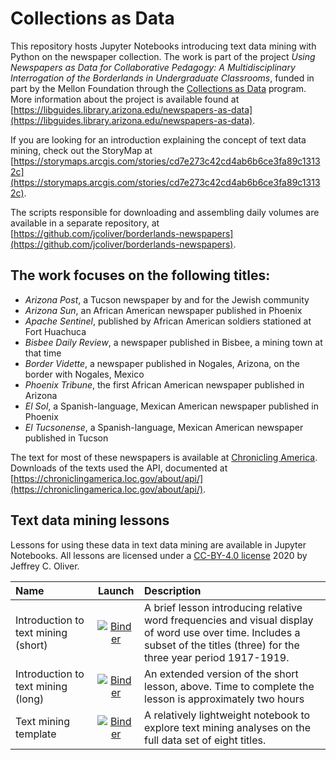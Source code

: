 # Collections as Data

This repository hosts Jupyter Notebooks introducing text data mining with 
Python on the newspaper collection. The work is part of the project _Using 
Newspapers as Data for Collaborative Pedagogy: A Multidisciplinary 
Interrogation of the Borderlands in Undergraduate Classrooms_, funded in part 
by the Mellon Foundation through the 
[Collections as Data](https://collectionsasdata.github.io/part2whole/) program. 
More information about the project is available found at 
[https://libguides.library.arizona.edu/newspapers-as-data](https://libguides.library.arizona.edu/newspapers-as-data).

If you are looking for an introduction explaining the concept of text data mining, check out the StoryMap at [https://storymaps.arcgis.com/stories/cd7e273c42cd4ab6b6ce3fa89c13132c](https://storymaps.arcgis.com/stories/cd7e273c42cd4ab6b6ce3fa89c13132c).

The scripts responsible for downloading and assembling daily volumes are 
available in a separate repository, at 
[https://github.com/jcoliver/borderlands-newspapers](https://github.com/jcoliver/borderlands-newspapers).

## The work focuses on the following titles:
+ _Arizona Post_, a Tucson newspaper by and for the Jewish community
+ _Arizona Sun_, an African American newspaper published in Phoenix
+ _Apache Sentinel_, published by African American soldiers stationed at Fort 
Huachuca
+ _Bisbee Daily Review_, a newspaper published in Bisbee, a mining town at that 
time
+ _Border Vidette_, a newspaper published in Nogales, Arizona, on the border 
with Nogales, Mexico
+ _Phoenix Tribune_, the first African American newspaper published in Arizona
+ _El Sol_, a Spanish-language, Mexican American newspaper published in Phoenix
+ _El Tucsonense_, a Spanish-language, Mexican American newspaper published in 
Tucson

The text for most of these newspapers is available at 
[Chronicling America](https://chroniclingamerica.loc.gov/newspapers/). 
Downloads of the texts used the API, documented at 
[https://chroniclingamerica.loc.gov/about/api/](https://chroniclingamerica.loc.gov/about/api/).

## Text data mining lessons
Lessons for using these data in text data mining are available in Jupyter 
Notebooks. All lessons are licensed under a 
[CC-BY-4.0 license](https://creativecommons.org/licenses/by/4.0/legalcode) 2020 
by Jeffrey C. Oliver.

| Name | Launch | Description |
|:-----|:------:|:------------|
| Introduction to text mining (short) | [![Binder](https://mybinder.org/badge_logo.svg)](https://mybinder.org/v2/gh/jcoliver/dig-coll-borderlands/master?filepath=Text-Mining-Short.ipynb) | A brief lesson introducing relative word frequencies and visual display of word use over time. Includes a subset of the titles (three) for the three year period 1917-1919. |
| Introduction to text mining (long)  | [![Binder](https://mybinder.org/badge_logo.svg)](https://mybinder.org/v2/gh/jcoliver/dig-coll-borderlands/master?filepath=Text-Mining-Long.ipynb) | An extended version of the short lesson, above. Time to complete the lesson is approximately two hours |
| Text mining template | [![Binder](https://notebooks.gesis.org/binder/badge_logo.svg)](https://notebooks.gesis.org/binder/v2/gh/jcoliver/dig-coll-borderlands/master?filepath=Text-Mining-Template.ipynb) | A relatively lightweight notebook to explore text mining analyses on the full data set of eight titles. |
